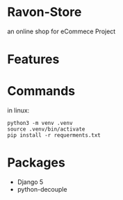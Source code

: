 # Ravon-Store
an online shop for eCommece Project

# Features


# Commands 

in linux: 
```
python3 -m venv .venv
source .venv/bin/activate
pip install -r requerments.txt
```
# Packages
- Django 5
- python-decouple
